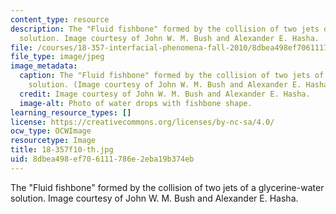 ```yaml
---
content_type: resource
description: The "Fluid fishbone" formed by the collision of two jets of a glycerine-water
  solution. Image courtesy of John W. M. Bush and Alexander E. Hasha.
file: /courses/18-357-interfacial-phenomena-fall-2010/8dbea498ef706111786e2eba19b374eb_18-357f10-th.jpg
file_type: image/jpeg
image_metadata:
  caption: The "Fluid fishbone" formed by the collision of two jets of a glycerine-water
    solution. (Image courtesy of John W. M. Bush and Alexander E. Hasha.)
  credit: Image courtesy of John W. M. Bush and Alexander E. Hasha.
  image-alt: Photo of water drops with fishbone shape.
learning_resource_types: []
license: https://creativecommons.org/licenses/by-nc-sa/4.0/
ocw_type: OCWImage
resourcetype: Image
title: 18-357f10-th.jpg
uid: 8dbea498-ef70-6111-786e-2eba19b374eb
---
```

The "Fluid fishbone" formed by the collision of two jets of a glycerine-water solution. Image courtesy of John W. M. Bush and Alexander E. Hasha.